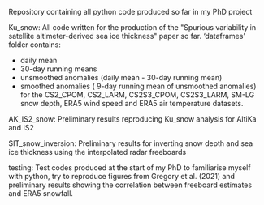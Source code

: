 Repository containing all python code produced so far in my PhD project

Ku_snow:
  All code written for the production of the "Spurious variability in satellite altimeter-derived sea ice thickness" paper so far.
  ‘dataframes’ folder contains:
  - daily mean
  - 30-day running means
  - unsmoothed anomalies (daily mean - 30-day running mean)
  - smoothed anomalies ( 9-day running mean of unsmoothed anomalies)
  for the CS2_CPOM, CS2_LARM, CS2S3_CPOM, CS2S3_LARM, SM-LG snow depth, ERA5 wind speed and ERA5 air temperature datasets. 

AK_IS2_snow:
  Preliminary results reproducing Ku_snow analysis for AltiKa and IS2 
  
SIT_snow_inversion:
  Preliminary results for inverting snow depth and sea ice thickness using the interpolated radar freeboards
  
testing:
  Test codes produced at the start of my PhD to familiarise myself with python, try to reproduce figures from Gregory et al. (2021) and preliminary results showing the correlation between freeboard estimates and ERA5 snowfall. 
